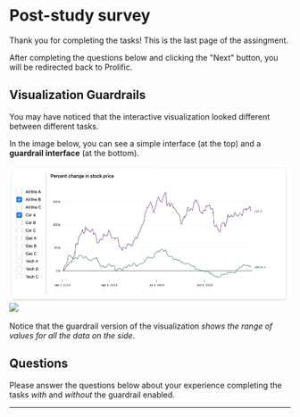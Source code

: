 # Post-study survey

Thank you for completing the tasks! This is the last page of the assingment. 

After completing the questions below and clicking the "Next" button, you will be redirected back to Prolific.

## Visualization Guardrails

You may have noticed that the interactive visualization looked different between different tasks.

In the image below, you can see a simple interface (at the top) and a **guardrail interface** (at the bottom).

<img src='./images/example-n.png' width='500'>
<img src='./images/example-js' width='500'>

Notice that the guardrail version of the visualization *shows the range of values for all the data on the side*.

## Questions

Please answer the questions below about your experience completing the tasks *with* and *without* the guardrail enabled.

___